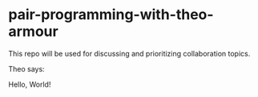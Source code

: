 # pair-programming-with-theo-armour
This repo will be used for discussing and prioritizing collaboration topics.


Theo says: 

Hello, World!
